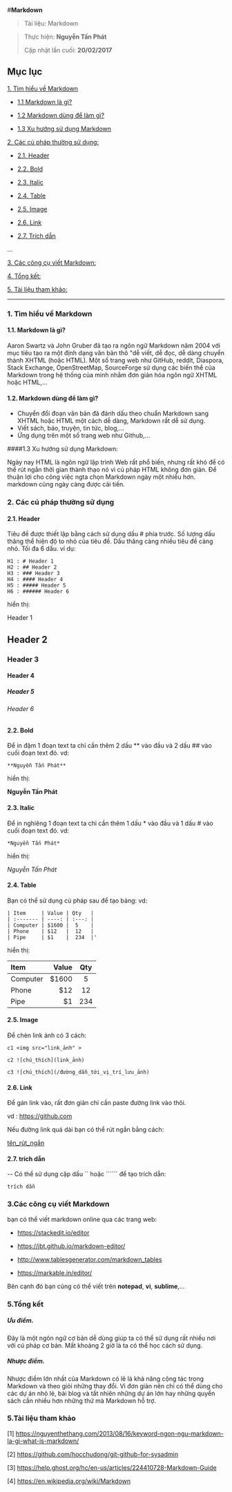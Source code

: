 #**Markdown**

> Tài liệu: Markdown

> Thực hiện: **Nguyễn Tấn Phát**
> 
> Cập nhật lần cuối: **20/02/2017**

## Mục lục

[1. Tìm hiểu về Markdown](#timhieu)

- [1.1 Markdown là gì?](#gt)

- [1.2 Markdown dùng để làm gì?](#ud)

- [1.3 Xu hướng sử dụng Markdown](#xuhuong)

[2. Các cú pháp thường sử dụng:](#cuphap)

- [2.1. Header](#Header)

- [2.2. Bold](#Bold)

- [2.3. Italic](#Italic)

- [2.4. Table](#Table)

- [2.5. Image](#Image)

- [2.6. Link](#Link)

- [2.7. Trích dẫn](#td)



...

[3. Các công cụ viết Markdown:](#congcu)

[4. Tổng kết:](#tongket)

[5. Tài liệu tham khảo:](#thamkhao)

---


<a name="timhieu"></a>
### **1. Tìm hiểu về Markdown**

<a name="gt"></a>
#### 1.1. Markdown là gì?

Aaron Swartz và John Gruber đã tạo ra ngôn ngữ Markdown năm 2004 với mục tiêu tạo ra 
một định dạng văn bản thô "dễ viết, dễ đọc, dễ dàng chuyển thành XHTML (hoặc HTML).
Một số trang web như GitHub, reddit, Diaspora, Stack Exchange, OpenStreetMap,
SourceForge sử dụng các biến thể của Markdown trong hệ thống của mình nhằm đơn giản
hóa ngôn ngữ XHTML hoặc HTML,...

<a name="ud"></a>
#### 1.2. Markdown dùng để làm gì?

- Chuyển đổi đoạn văn bản đã đánh dấu theo chuẩn Markdown sang XHTML hoặc HTML 
một cách dễ dàng, Markdown rất dễ sử dụng.
- Viết sách, báo, truyện, tin tức, blog,...
- Ứng dụng trên một số trang web như Github,...

<a name="xuhuong"></a>
####1.3 Xu hướng sử dụng Markdown:

Ngày nay HTML là ngôn ngữ lập trình Web rất phổ biến, nhưng rất khó để có thể rút
ngắn thời gian thành thạo nó vì cú pháp HTML không đơn giản. Để thuận lợi cho 
công việc ngta chọn Markdown ngày một nhiều hơn. markdown cũng ngày càng được cải tiến.

<a name="cuphap"></a>
### **2. Các cú pháp thường sử dụng**

<a name="Header"></a>
#### 2.1. Header

Tiêu đề được thiết lập bằng cách sử dụng dấu # phía trước. Số lượng dấu 
thăng thể hiện độ to nhỏ của tiêu đề. Dấu thăng càng nhiều tiêu đề càng nhỏ.
Tối đa 6 dấu.
ví dụ:
```
H1 : # Header 1
H2 : ## Header 2
H3 : ### Header 3
H4 : #### Header 4
H5 : ##### Header 5
H6 : ###### Header 6
```
hiển thị:

Header 1
## Header 2
### Header 3
#### Header 4
##### Header 5
###### Header 6

<a name="Bold"></a>
#### 2.2. Bold

Để in đậm 1 đoạn text ta chỉ cần thêm 2 dấu ** vào đầu và 2 dấu ## vào cuối 
đoạn text đó.
vd: 

`**Nguyễn Tấn Phát**`

hiển thị:

**Nguyễn Tấn Phát**

<a name="Italic"></a>
#### 2.3. Italic

Để in nghiêng 1 đoạn text ta chỉ cần thêm 1 dấu * vào đầu và 1 dấu # vào cuối
đoạn text đó.
vd:

`*Nguyễn Tấn Phát*`

hiển thị:

*Nguyễn Tấn Phát*

<a name="Table"></a>
#### 2.4. Table

Bạn có thể sử dụng cú pháp sau để tạo bảng:
vd: 
```
| Item     | Value | Qty   |
| :------- | ----: | :---: |
| Computer | $1600 |  5    |
| Phone    | $12   |  12   |
| Pipe     | $1    |  234  |'
```

hiển thị: 

| Item     | Value | Qty   |
| :------- | ----: | :---: |
| Computer | $1600 |  5    |
| Phone    | $12   |  12   |
| Pipe     | $1    |  234  |

<a name="Image"></a>
#### 2.5. Image

Để chèn link ảnh có 3 cách:
```
c1 <img src="link_ảnh" >

c2 ![chú_thích](link_ảnh)

c3 ![chú_thích](/đường_dẫn_tới_vị_trí_lưu_ảnh)
```
<a name="Link"></a>
#### 2.6. Link

Để gán link vào, rất đơn giản chỉ cần paste đường link vào thôi.

vd : https://github.com

Nếu đường link quá dài bạn có thể rút ngắn bằng cách:

[tên_rút_ngắn](https://github.com)

<a name="td"></a>
#### 2.7. trích dẫn

-- Có thể sử dụng cặp dấu `` hoặc `````` để tạo trích dẫn:



   `trích dẫn `

<a name="congcu"></a>
### **3.Các công cụ viết Markdown**

bạn có thể viết markdown online qua các trang web:

- https://stackedit.io/editor


- https://jbt.github.io/markdown-editor/


- http://www.tablesgenerator.com/markdown_tables


- https://markable.in/editor/

Bên cạnh đó bạn cũng có thể viết trên **notepad**, **vi**, **sublime**,...

<a name="tongket"></a>
### **5.Tổng kết**

##### Ưu điểm.


Đây là một ngôn ngữ cơ bản dễ dùng giúp ta có thể sử dụng rất nhiều nơi 
với cú pháp cơ bản. Mất khoảng 2 giờ là ta có thể học cách sử dụng.

##### Nhược điểm.


Nhược điểm lớn nhất của Markdown có lẽ là khả năng cộng tác trong Markdown 
và theo giỏi những thay đổi. Vì đơn giản nên chỉ có thể dùng cho các dự án nhỏ lẻ,
bài blog và tất nhiên những dự án lớn hay những quyển sách cần nhiều hơn những thứ
mà Markdown hỗ trợ.

<a name="thamkhao"></a>
### **5.Tài liệu tham khảo**

[1] https://nguyenthethang.com/2013/08/16/keyword-ngon-ngu-markdown-la-gi-what-is-markdown/

[2] https://github.com/hocchudong/git-github-for-sysadmin

[3] https://help.ghost.org/hc/en-us/articles/224410728-Markdown-Guide

[4] https://en.wikipedia.org/wiki/Markdown



